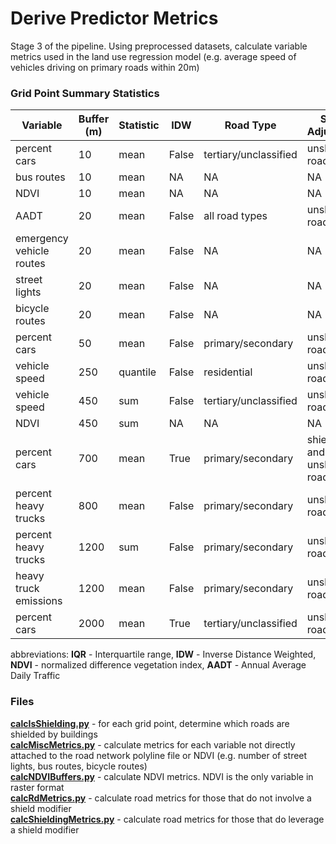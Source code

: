 # Derive Predictor Metrics
Stage 3 of the pipeline. Using preprocessed datasets, calculate variable metrics used in the land use regression model (e.g. average speed of vehicles driving on primary roads within 20m)

### Grid Point Summary Statistics ###
| Variable  | Buffer (m) | Statistic | IDW | Road Type  | Shield Adjustment  | mean  | IQR | 
| ------------- | ------------- | ------------- | ------------- | ------------- | ------------- | ------------- |------------- |
| percent cars  | 10  | mean  | False  | tertiary/unclassified  | unshielded roads only  | TBD  | TBD | 
| bus routes  | 10  | mean  | NA  | NA  | NA  | TBD  | TBD |
| NDVI  | 10  | mean  | NA  | NA  | NA  | TBD  | TBD |
| AADT  | 20  | mean  | False  | all road types  | unshielded roads only  | TBD  | TBD |
| emergency vehicle routes  | 20  | mean  | False  | NA  | NA  | TBD  | TBD |
| street lights  | 20  | mean  | False  | NA  | NA  | TBD  | TBD |
| bicycle routes | 20  | mean  | False  | NA  | NA  | TBD  | TBD |
| percent cars | 50  | mean  | False  | primary/secondary  | unshielded roads only  | TBD  | TBD |
| vehicle speed | 250  | quantile  | False  | residential  | unshielded roads only  | TBD  | TBD |
| vehicle speed  | 450  | sum  | False  | tertiary/unclassified | unshielded roads only  | TBD  | TBD |
| NDVI  | 450  | sum  | NA  | NA | NA  | TBD  | TBD |
| percent cars | 700  | mean  | True  | primary/secondary  | shielded and unshielded roads  | TBD  | TBD |
| percent heavy trucks | 800  | mean  | False  | primary/secondary  | unshielded roads only  | TBD  | TBD |
| percent heavy trucks | 1200  | sum  | False  | primary/secondary  | unshielded roads only  | TBD  | TBD |
| heavy truck emissions | 1200  | mean  | False  | primary/secondary  | unshielded roads only  | TBD  | TBD |
| percent cars | 2000  | mean  | True  | tertiary/unclassified  | unshielded roads only  | TBD  | TBD |

abbreviations: **IQR** - Interquartile range, **IDW** - Inverse Distance Weighted, **NDVI** - normalized difference vegetation index, **AADT** - Annual Average Daily Traffic 


### Files ###
**[calcIsShielding.py](https://github.com/larkinandy/PDXNoiseSurface/blob/main/DerivePredictorMetrics/calcIsShielding.py)** - for each grid point, determine which roads are shielded by buildings <br>
**[calcMiscMetrics.py](https://github.com/larkinandy/PDXNoiseSurface/blob/main/DerivePredictorMetrics/calcMiscMetrics.py)** - calculate metrics for each variable not directly attached to the road network polyline file or NDVI (e.g. number of street lights, bus routes, bicycle routes)  <br>
**[calcNDVIBuffers.py](https://github.com/larkinandy/PDXNoiseSurface/blob/main/DerivePredictorMetrics/calcNDVIBuffers.py)** - calculate NDVI metrics.  NDVI is the only variable in raster format <br>
**[calcRdMetrics.py](https://github.com/larkinandy/PDXNoiseSurface/blob/main/DerivePredictorMetrics/calcRdMetrics.py)** - calculate road metrics for those that do not involve a shield modifier <br>
**[calcShieldingMetrics.py](https://github.com/larkinandy/PDXNoiseSurface/blob/main/DerivePredictorMetrics/calcShieldingMetrics.py)** - calculate road metrics for those that do leverage a shield modifier <br>
